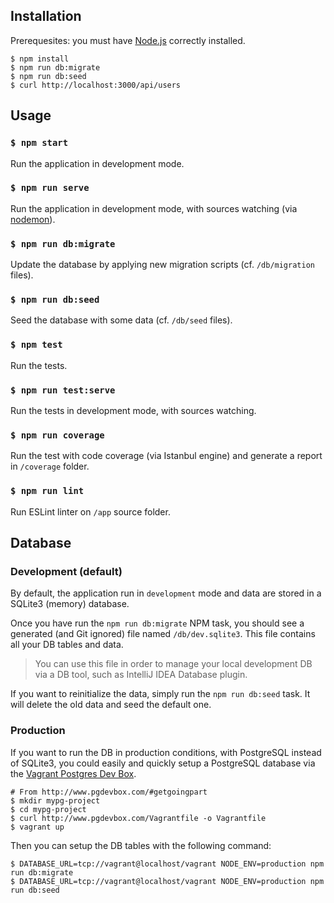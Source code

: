 ## Installation

Prerequesites: you must have [Node.js](https://nodejs.org/) correctly installed.

```
$ npm install
$ npm run db:migrate
$ npm run db:seed
$ curl http://localhost:3000/api/users
```

## Usage

### `$ npm start`

Run the application in development mode.

### `$ npm run serve`

Run the application in development mode, with sources watching (via [nodemon](http://nodemon.io/)).

### `$ npm run db:migrate`

Update the database by applying new migration scripts  (cf. `/db/migration` files).

### `$ npm run db:seed`

Seed the database with some data (cf. `/db/seed` files).

### `$ npm test`

Run the tests.

### `$ npm run test:serve`

Run the tests in development mode, with sources watching.

### `$ npm run coverage`

Run the test with code coverage (via Istanbul engine) and generate a report in `/coverage` folder.

### `$ npm run lint`

Run ESLint linter on `/app` source folder.


## Database

### Development (default)

By default, the application run in `development` mode and data are stored in a SQLite3 (memory) database.

Once you have run the `npm run db:migrate` NPM task, you should see a generated (and Git ignored) file named `/db/dev.sqlite3`. This file contains all your DB tables and data.

> You can use this file in order to manage your local development DB via a DB tool, such as IntelliJ IDEA Database plugin.  

If you want to reinitialize the data, simply run the `npm run db:seed` task. It will delete the old data and seed the default one.

### Production

If you want to run the DB in production conditions, with PostgreSQL instead of SQLite3, you could easily and quickly setup a PostgreSQL database via the [Vagrant Postgres Dev Box](http://www.pgdevbox.com/).
 
```
# From http://www.pgdevbox.com/#getgoingpart
$ mkdir mypg-project
$ cd mypg-project
$ curl http://www.pgdevbox.com/Vagrantfile -o Vagrantfile
$ vagrant up
```

Then you can setup the DB tables with the following command:

```
$ DATABASE_URL=tcp://vagrant@localhost/vagrant NODE_ENV=production npm run db:migrate
$ DATABASE_URL=tcp://vagrant@localhost/vagrant NODE_ENV=production npm run db:seed
```
